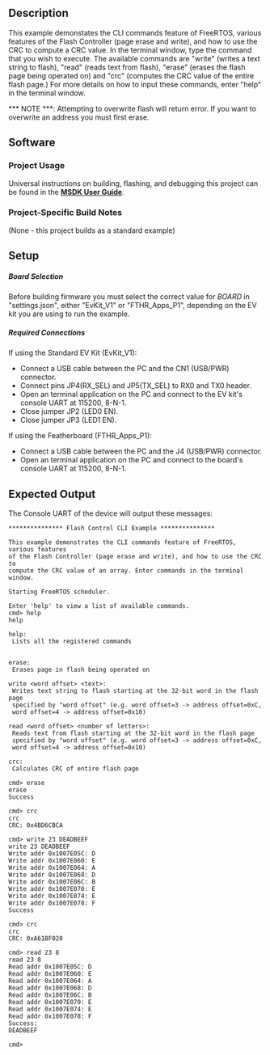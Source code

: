 ## Description

This example demonstates the CLI commands feature of FreeRTOS, various features of the Flash Controller (page erase and write), and how to use the CRC to compute a CRC value. In the terminal window, type the command that you wish to execute. The available commands are "write" (writes a text string to flash), "read" (reads text from flash), "erase" (erases the flash page being operated on) and "crc" (computes the CRC value of the entire flash page.) For more details on how to input these commands, enter "help" in the terminal window.

*** NOTE ***: Attempting to overwrite flash will return error. If you want to overwrite an address you must first erase.


## Software

### Project Usage

Universal instructions on building, flashing, and debugging this project can be found in the **[MSDK User Guide](https://analog-devices-msdk.github.io/msdk/USERGUIDE/)**.

### Project-Specific Build Notes

(None - this project builds as a standard example)

## Setup

##### Board Selection

Before building firmware you must select the correct value for _BOARD_  in "settings.json", either "EvKit\_V1" or "FTHR\_Apps\_P1", depending on the EV kit you are using to run the example.

##### Required Connections
If using the Standard EV Kit (EvKit\_V1):
-   Connect a USB cable between the PC and the CN1 (USB/PWR) connector.
-   Connect pins JP4(RX_SEL) and JP5(TX_SEL) to RX0 and TX0  header.
-   Open an terminal application on the PC and connect to the EV kit's console UART at 115200, 8-N-1.
-   Close jumper JP2 (LED0 EN).
-   Close jumper JP3 (LED1 EN).

If using the Featherboard (FTHR\_Apps\_P1):
-   Connect a USB cable between the PC and the J4 (USB/PWR) connector.
-   Open an terminal application on the PC and connect to the board's console UART at 115200, 8-N-1.

## Expected Output

The Console UART of the device will output these messages:

```
*************** Flash Control CLI Example ***************

This example demonstrates the CLI commands feature of FreeRTOS, various features
of the Flash Controller (page erase and write), and how to use the CRC to
compute the CRC value of an array. Enter commands in the terminal window.

Starting FreeRTOS scheduler.

Enter 'help' to view a list of available commands.
cmd> help
help

help:
 Lists all the registered commands


erase:
 Erases page in flash being operated on

write <word offset> <text>:
 Writes text string to flash starting at the 32-bit word in the flash page
 specified by "word offset" (e.g. word offset=3 -> address offset=0xC,
 word offset=4 -> address offset=0x10)

read <word offset> <number of letters>:
 Reads text from flash starting at the 32-bit word in the flash page
 specified by "word offset" (e.g. word offset=3 -> address offset=0xC,
 word offset=4 -> address offset=0x10)

crc:
 Calculates CRC of entire flash page

cmd> erase
erase
Success

cmd> crc
crc
CRC: 0x4BD6CBCA

cmd> write 23 DEADBEEF
write 23 DEADBEEF
Write addr 0x1007E05C: D
Write addr 0x1007E060: E
Write addr 0x1007E064: A
Write addr 0x1007E068: D
Write addr 0x1007E06C: B
Write addr 0x1007E070: E
Write addr 0x1007E074: E
Write addr 0x1007E078: F
Success

cmd> crc
crc
CRC: 0xA61BF020

cmd> read 23 8
read 23 8
Read addr 0x1007E05C: D
Read addr 0x1007E060: E
Read addr 0x1007E064: A
Read addr 0x1007E068: D
Read addr 0x1007E06C: B
Read addr 0x1007E070: E
Read addr 0x1007E074: E
Read addr 0x1007E078: F
Success:
DEADBEEF

cmd>
```